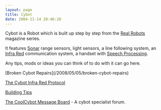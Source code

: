 ```yaml
---
layout: page
title: Cybot
date: 2004-11-14 20:46:28
---
```

<p>Cybot is a Robot which is built up step by step from the <a class="wiki" href="/wiki/real_robots.html" title="Real Robots">Real Robots</a> magazine series.
</p>
<p>It features <a class="wiki" href="/wiki/sonar.html" title="The use of sound as a sense medium">Sonar</a> range sensors, light sensors, a line following system, an <a class="wiki" href="/wiki/infra_red.html" title="A type of EM radiation commonly used for digital communications">Infra Red</a> communication system, a handset with <a class="wiki" href="/wiki/speech_processing.html" title="Also known as speech recognition">Speech Processing</a>.
</p>
<p>Any tips, mods or ideas you can think of to do with it can go here.
</p>
[Broken Cybot Repairs](/2008/05/05/broken-cybot-repairs)
</p>
<p><a class="wiki" href="/wiki/the_cybot_infra_red_protocol.html" title="The Cybot Infra Red Protocol">The Cybot Infra Red Protocol</a>
</p>
<p><a class="wiki" href="/wiki/building_tips.html" title="Hints and helpers for actually building robots, and other stuff.">Building Tips</a>
</p>
<p><a  href="http://www.coolcybot.co.uk/" rel="external" target="_blank">The CoolCybot Message Board</a> - A cybot specialist forum.
</p>
